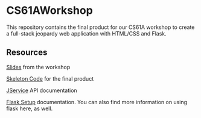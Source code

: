 # CS61AWorkshop
This repository contains the final product for our CS61A workshop to create a full-stack jeopardy web application with HTML/CSS and Flask.

## Resources

[Slides](https://docs.google.com/presentation/d/1uSuEeK0FW4hcl-VqkoObNgMdDGjEQ8y21MmtBxI6gCE/edit?usp=sharing) from the workshop

[Skeleton Code](https://github.com/abaruah117/61AWorkshop_Skeleton/) for the final product

[JService](http://jservice.io/) API documentation

[Flask Setup](http://flask.pocoo.org/docs/0.12/installation/) documentation. You can also find more information on using flask here, as well.
